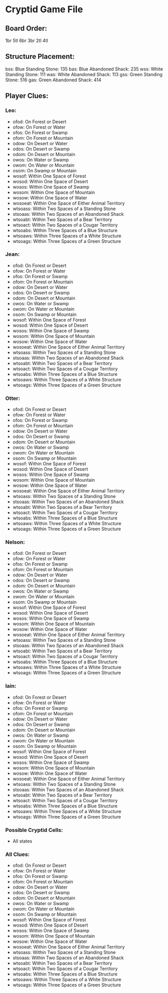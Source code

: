# Cryptid Game File

## Board Order:
1br
5tl
6br
3br
2tl
4tl

## Structure Placement:
bss: Blue Standing Stone: 135
bas: Blue Abandoned Shack: 235
wss: White Standing Stone: 111
was: White Abandoned Shack: 113
gss: Green Standing Stone: 516
gas: Green Abandoned Shack: 414

## Player Clues:

### Leo:
- ofod: On Forest or Desert
- ofow: On Forest or Water
- ofos: On Forest or Swamp
- ofom: On Forest or Mountain
- odow: On Desert or Water
- odos: On Desert or Swamp
- odom: On Desert or Mountain
- owos: On Water or Swamp
- owom: On Water or Mountain
- osom: On Swamp or Mountain
- wosof: Within One Space of Forest
- wosod: Within One Space of Desert
- wosos: Within One Space of Swamp
- wosom: Within One Space of Mountain
- wosow: Within One Space of Water
- wosoeat: Within One Space of Either Animal Territory
- wtsoass: Within Two Spaces of a Standing Stone
- stsoaas: Within Two Spaces of an Abandoned Shack
- wtsoabt: Within Two Spaces of a Bear Territory
- wtsoact: Within Two Spaces of a Cougar Territory
- wtsoabs: Within Three Spaces of a Blue Structure
- wtsoaws: Within Three Spaces of a White Structure
- wtsoags: Within Three Spaces of a Green Structure

### Jean:
- ofod: On Forest or Desert
- ofow: On Forest or Water
- ofos: On Forest or Swamp
- ofom: On Forest or Mountain
- odow: On Desert or Water
- odos: On Desert or Swamp
- odom: On Desert or Mountain
- owos: On Water or Swamp
- owom: On Water or Mountain
- osom: On Swamp or Mountain
- wosof: Within One Space of Forest
- wosod: Within One Space of Desert
- wosos: Within One Space of Swamp
- wosom: Within One Space of Mountain
- wosow: Within One Space of Water
- wosoeat: Within One Space of Either Animal Territory
- wtsoass: Within Two Spaces of a Standing Stone
- stsoaas: Within Two Spaces of an Abandoned Shack
- wtsoabt: Within Two Spaces of a Bear Territory
- wtsoact: Within Two Spaces of a Cougar Territory
- wtsoabs: Within Three Spaces of a Blue Structure
- wtsoaws: Within Three Spaces of a White Structure
- wtsoags: Within Three Spaces of a Green Structure

### Otter:
- ofod: On Forest or Desert
- ofow: On Forest or Water
- ofos: On Forest or Swamp
- ofom: On Forest or Mountain
- odow: On Desert or Water
- odos: On Desert or Swamp
- odom: On Desert or Mountain
- owos: On Water or Swamp
- owom: On Water or Mountain
- osom: On Swamp or Mountain
- wosof: Within One Space of Forest
- wosod: Within One Space of Desert
- wosos: Within One Space of Swamp
- wosom: Within One Space of Mountain
- wosow: Within One Space of Water
- wosoeat: Within One Space of Either Animal Territory
- wtsoass: Within Two Spaces of a Standing Stone
- stsoaas: Within Two Spaces of an Abandoned Shack
- wtsoabt: Within Two Spaces of a Bear Territory
- wtsoact: Within Two Spaces of a Cougar Territory
- wtsoabs: Within Three Spaces of a Blue Structure
- wtsoaws: Within Three Spaces of a White Structure
- wtsoags: Within Three Spaces of a Green Structure

### Nelson:
- ofod: On Forest or Desert
- ofow: On Forest or Water
- ofos: On Forest or Swamp
- ofom: On Forest or Mountain
- odow: On Desert or Water
- odos: On Desert or Swamp
- odom: On Desert or Mountain
- owos: On Water or Swamp
- owom: On Water or Mountain
- osom: On Swamp or Mountain
- wosof: Within One Space of Forest
- wosod: Within One Space of Desert
- wosos: Within One Space of Swamp
- wosom: Within One Space of Mountain
- wosow: Within One Space of Water
- wosoeat: Within One Space of Either Animal Territory
- wtsoass: Within Two Spaces of a Standing Stone
- stsoaas: Within Two Spaces of an Abandoned Shack
- wtsoabt: Within Two Spaces of a Bear Territory
- wtsoact: Within Two Spaces of a Cougar Territory
- wtsoabs: Within Three Spaces of a Blue Structure
- wtsoaws: Within Three Spaces of a White Structure
- wtsoags: Within Three Spaces of a Green Structure

### Iain:
- ofod: On Forest or Desert
- ofow: On Forest or Water
- ofos: On Forest or Swamp
- ofom: On Forest or Mountain
- odow: On Desert or Water
- odos: On Desert or Swamp
- odom: On Desert or Mountain
- owos: On Water or Swamp
- owom: On Water or Mountain
- osom: On Swamp or Mountain
- wosof: Within One Space of Forest
- wosod: Within One Space of Desert
- wosos: Within One Space of Swamp
- wosom: Within One Space of Mountain
- wosow: Within One Space of Water
- wosoeat: Within One Space of Either Animal Territory
- wtsoass: Within Two Spaces of a Standing Stone
- stsoaas: Within Two Spaces of an Abandoned Shack
- wtsoabt: Within Two Spaces of a Bear Territory
- wtsoact: Within Two Spaces of a Cougar Territory
- wtsoabs: Within Three Spaces of a Blue Structure
- wtsoaws: Within Three Spaces of a White Structure
- wtsoags: Within Three Spaces of a Green Structure

### Possible Cryptid Cells:
- All states

### All Clues:
- ofod: On Forest or Desert
- ofow: On Forest or Water
- ofos: On Forest or Swamp
- ofom: On Forest or Mountain
- odow: On Desert or Water
- odos: On Desert or Swamp
- odom: On Desert or Mountain
- owos: On Water or Swamp
- owom: On Water or Mountain
- osom: On Swamp or Mountain
- wosof: Within One Space of Forest
- wosod: Within One Space of Desert
- wosos: Within One Space of Swamp
- wosom: Within One Space of Mountain
- wosow: Within One Space of Water
- wosoeat: Within One Space of Either Animal Territory
- wtsoass: Within Two Spaces of a Standing Stone
- stsoaas: Within Two Spaces of an Abandoned Shack
- wtsoabt: Within Two Spaces of a Bear Territory
- wtsoact: Within Two Spaces of a Cougar Territory
- wtsoabs: Within Three Spaces of a Blue Structure
- wtsoaws: Within Three Spaces of a White Structure
- wtsoags: Within Three Spaces of a Green Structure